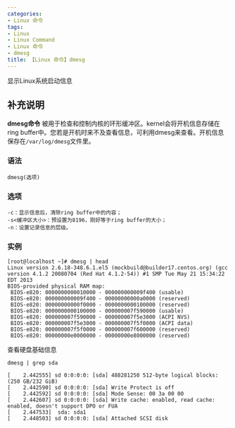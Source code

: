 ```yaml
---
categories:
- Linux 命令
tags:
- Linux
- Linux Command
- Linux 命令
- dmesg
title: 【Linux 命令】dmesg
---
```


显示Linux系统启动信息

## 补充说明

**dmesg命令** 被用于检查和控制内核的环形缓冲区。kernel会将开机信息存储在ring buffer中。您若是开机时来不及查看信息，可利用dmesg来查看。开机信息保存在`/var/log/dmesg`文件里。

###  语法 

```shell
dmesg(选项)
```

###  选项 

```shell
-c：显示信息后，清除ring buffer中的内容；
-s<缓冲区大小>：预设置为8196，刚好等于ring buffer的大小；
-n：设置记录信息的层级。
```

###  实例 

```shell
[root@localhost ~]# dmesg | head
Linux version 2.6.18-348.6.1.el5 (mockbuild@builder17.centos.org) (gcc version 4.1.2 20080704 (Red Hat 4.1.2-54)) #1 SMP Tue May 21 15:34:22 EDT 2013
BIOS-provided physical RAM map:
 BIOS-e820: 0000000000010000 - 000000000009f400 (usable)
 BIOS-e820: 000000000009f400 - 00000000000a0000 (reserved)
 BIOS-e820: 00000000000f0000 - 0000000000100000 (reserved)
 BIOS-e820: 0000000000100000 - 000000007f590000 (usable)
 BIOS-e820: 000000007f590000 - 000000007f5e3000 (ACPI NVS)
 BIOS-e820: 000000007f5e3000 - 000000007f5f0000 (ACPI data)
 BIOS-e820: 000000007f5f0000 - 000000007f600000 (reserved)
 BIOS-e820: 00000000e0000000 - 00000000e8000000 (reserved)
```

查看硬盘基础信息

```shell
dmesg | grep sda

[    2.442555] sd 0:0:0:0: [sda] 488281250 512-byte logical blocks: (250 GB/232 GiB)
[    2.442590] sd 0:0:0:0: [sda] Write Protect is off
[    2.442592] sd 0:0:0:0: [sda] Mode Sense: 00 3a 00 00
[    2.442607] sd 0:0:0:0: [sda] Write cache: enabled, read cache: enabled, doesn't support DPO or FUA
[    2.447533]  sda: sda1
[    2.448503] sd 0:0:0:0: [sda] Attached SCSI disk
```

<!-- Linux命令行搜索引擎：https://jaywcjlove.github.io/linux-command/ -->

